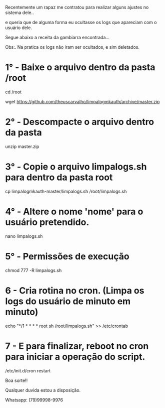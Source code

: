 Recentemente um rapaz me contratou para realizar alguns ajustes no sistema dele..

e queria que de alguma forma eu ocultasse os logs que apareciam com o usuário dele.

Segue abaixo a receita da gambiarra encontrada... 

Obs:. Na pratica os logs não iram ser ocultados, e sim deletados.

# 1° - Baixe o arquivo dentro da pasta /root

cd /root

wget https://github.com/theuscarvalho/limpalogmkauth/archive/master.zip

# 2° - Descompacte o arquivo dentro da pasta

unzip master.zip

# 3° - Copie o arquivo limpalogs.sh para dentro da pasta root

cp limpalogmkauth-master/limpalogs.sh /root/limpalogs.sh

# 4° - Altere o nome 'nome' para o usuário pretendido.

nano limpalogs.sh

# 5° - Permissões de execução

chmod 777 -R limpalogs.sh

# 6 - Cria rotina no cron. (Limpa os logs do usuário de minuto em minuto)

echo "*/1 * * * * root sh /root/limpalogs.sh" >> /etc/crontab

# 7 - E para finalizar, reboot no cron para iniciar a operação do script.

/etc/init.d/cron restart

Boa sorte!! 

Qualquer duvida estou a disposição.

Whatsapp: (79)99998-9976
